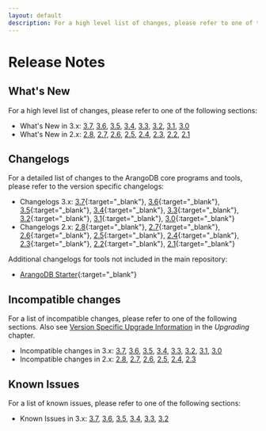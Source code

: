 ```yaml
---
layout: default
description: For a high level list of changes, please refer to one of the following sections
---
```

Release Notes
=============

What's New
----------

For a high level list of changes, please refer to one of the following sections:

- What's New in 3.x:
  [3.7](release-notes-new-features37.html),
  [3.6](release-notes-new-features36.html),
  [3.5](release-notes-new-features35.html),
  [3.4](release-notes-new-features34.html),
  [3.3](release-notes-new-features33.html),
  [3.2](release-notes-new-features32.html),
  [3.1](release-notes-new-features31.html),
  [3.0](release-notes-new-features30.html)
- What's New in 2.x:
  [2.8](release-notes-new-features28.html),
  [2.7](release-notes-new-features27.html),
  [2.6](release-notes-new-features26.html),
  [2.5](release-notes-new-features25.html),
  [2.4](release-notes-new-features24.html),
  [2.3](release-notes-new-features23.html),
  [2.2](release-notes-new-features22.html),
  [2.1](release-notes-new-features21.html)

Changelogs
----------

For a detailed list of changes to the ArangoDB core programs and tools,
please refer to the version specific changelogs:

- Changelogs 3.x:
  [3.7](https://raw.githubusercontent.com/arangodb/arangodb/3.7/CHANGELOG){:target="_blank"},
  [3.6](https://raw.githubusercontent.com/arangodb/arangodb/3.6/CHANGELOG){:target="_blank"},
  [3.5](https://raw.githubusercontent.com/arangodb/arangodb/3.5/CHANGELOG){:target="_blank"},
  [3.4](https://raw.githubusercontent.com/arangodb/arangodb/3.4/CHANGELOG){:target="_blank"},
  [3.3](https://raw.githubusercontent.com/arangodb/arangodb/3.3/CHANGELOG){:target="_blank"},
  [3.2](https://raw.githubusercontent.com/arangodb/arangodb/3.2/CHANGELOG){:target="_blank"},
  [3.1](https://raw.githubusercontent.com/arangodb/arangodb/3.1/CHANGELOG){:target="_blank"},
  [3.0](https://raw.githubusercontent.com/arangodb/arangodb/3.0/CHANGELOG){:target="_blank"}
- Changelogs 2.x:
  [2.8](https://raw.githubusercontent.com/arangodb/arangodb/2.8/CHANGELOG){:target="_blank"},
  [2.7](https://raw.githubusercontent.com/arangodb/arangodb/2.7/CHANGELOG){:target="_blank"},
  [2.6](https://raw.githubusercontent.com/arangodb/arangodb/2.6/CHANGELOG){:target="_blank"},
  [2.5](https://raw.githubusercontent.com/arangodb/arangodb/2.5/CHANGELOG){:target="_blank"},
  [2.4](https://raw.githubusercontent.com/arangodb/arangodb/2.4/CHANGELOG){:target="_blank"},
  [2.3](https://raw.githubusercontent.com/arangodb/arangodb/2.3/CHANGELOG){:target="_blank"},
  [2.2](https://raw.githubusercontent.com/arangodb/arangodb/2.2/CHANGELOG){:target="_blank"},
  [2.1](https://raw.githubusercontent.com/arangodb/arangodb/2.1/CHANGELOG){:target="_blank"}

Additional changelogs for tools not included in the main repository:

- [ArangoDB Starter](https://github.com/arangodb-helper/arangodb/blob/master/CHANGELOG.md){:target="_blank"}

Incompatible changes
--------------------

For a list of incompatible changes, please refer to one of the following sections.
Also see [Version Specific Upgrade Information](upgrading-version-specific.html)
in the _Upgrading_ chapter.

- Incompatible changes in 3.x:
  [3.7](release-notes-upgrading-changes37.html),
  [3.6](release-notes-upgrading-changes36.html),
  [3.5](release-notes-upgrading-changes35.html),
  [3.4](release-notes-upgrading-changes34.html),
  [3.3](release-notes-upgrading-changes33.html),
  [3.2](release-notes-upgrading-changes32.html),
  [3.1](release-notes-upgrading-changes31.html),
  [3.0](release-notes-upgrading-changes30.html)
- Incompatible changes in 2.x:
  [2.8](release-notes-upgrading-changes28.html),
  [2.7](release-notes-upgrading-changes27.html),
  [2.6](release-notes-upgrading-changes26.html),
  [2.5](release-notes-upgrading-changes25.html),
  [2.4](release-notes-upgrading-changes24.html),
  [2.3](release-notes-upgrading-changes23.html)

Known Issues
------------

For a list of known issues, please refer to one of the following sections:

- Known Issues in 3.x:
  [3.7](release-notes-known-issues37.html),
  [3.6](release-notes-known-issues36.html),
  [3.5](release-notes-known-issues35.html),
  [3.4](release-notes-known-issues34.html),
  [3.3](release-notes-known-issues33.html),
  [3.2](release-notes-known-issues32.html)

